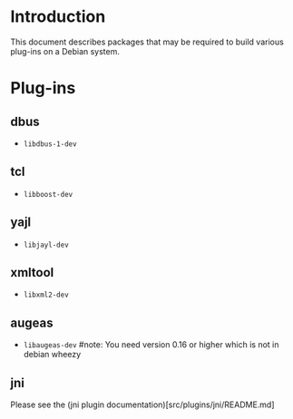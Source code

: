 # Introduction #

This document describes packages that may be required to build various plug-ins on a Debian system.

# Plug-ins #

## dbus ##

- `libdbus-1-dev`

## tcl ##

- `libboost-dev`

## yajl ##

- `libjayl-dev`
 
## xmltool ##

- `libxml2-dev`

## augeas ##

- `libaugeas-dev` #note: You need version 0.16 or higher which is not in debian wheezy

## jni ##

Please see the (jni plugin documentation)[src/plugins/jni/README.md]




